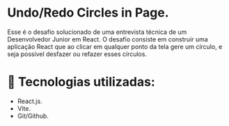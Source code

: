 
# Undo/Redo Circles in Page.

Esse é o desafio solucionado de uma entrevista técnica de um Desenvolvedor Junior em React.
O desafio consiste em construir uma aplicação React que ao clicar em qualquer ponto da tela
gere um círculo, e seja possível desfazer ou refazer esses círculos.

# 🚀 Tecnologias utilizadas:
* React.js.
* Vite.
* Git/Github.
